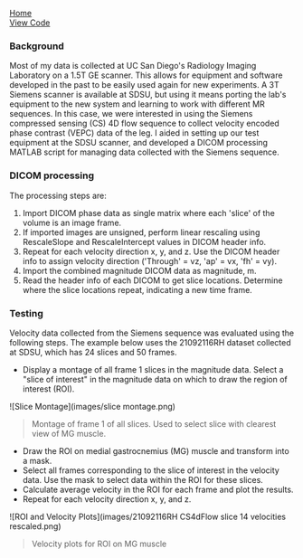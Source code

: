[Home](https://bcunnane.github.io/)  
[View Code](https://github.com/bcunnane/CS_4D_flow)

### Background

Most of my data is collected at UC San Diego's Radiology Imaging Laboratory on a 1.5T GE scanner. This allows for equipment and software developed in the past to be easily used again for new experiments. A 3T Siemens scanner is available at SDSU, but using it means porting the lab's equipment to the new system and learning to work with different MR sequences. In this case, we were interested in using the Siemens compressed sensing (CS) 4D flow sequence to collect velocity encoded phase contrast (VEPC) data of the leg. I aided in setting up our test equipment at the SDSU scanner, and developed a DICOM processing MATLAB script for managing data collected with the Siemens sequence. 

### DICOM processing

The processing steps are:

1. Import DICOM phase data as single matrix where each 'slice' of the volume is an image frame.
2. If imported images are unsigned, perform linear rescaling using RescaleSlope and RescaleIntercept values in DICOM header info.
3. Repeat for each velocity direction x, y, and z. Use the DICOM header info to assign velocity direction ('Through' = vz, 'ap' = vx, 'fh' = vy).
4. Import the combined magnitude DICOM data as magnitude, m.
5. Read the header info of each DICOM to get slice locations. Determine where the slice locations repeat, indicating a new time frame.

### Testing

Velocity data collected from the Siemens sequence was evaluated using the following steps. The example below uses the 21092116RH dataset collected at SDSU, which has 24 slices and 50 frames. 

- Display a montage of all frame 1 slices in the magnitude data. Select a "slice of interest" in the magnitude data on which to draw the region of interest (ROI).

![Slice Montage](images/slice montage.png)
> Montage of frame 1 of all slices. Used to select slice with clearest view of MG muscle. 

- Draw the ROI on medial gastrocnemius (MG) muscle and transform into a mask.
- Select all frames corresponding to the slice of interest in the velocity data. Use the mask to select data within the ROI for these slices. 
- Calculate average velocity in the ROI for each frame and plot the results.
- Repeat for each velocity direction x, y, and z.

![ROI and Velocity Plots](images/21092116RH CS4dFlow slice 14 velocities rescaled.png)
> Velocity plots for ROI on MG muscle
